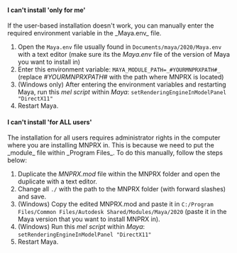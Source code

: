 
#### I can't install 'only for me'
<div markdown="1">
If the user-based installation doesn't work, you can manually enter the required environment variable in the _Maya.env_ file.

1. Open the `Maya.env` file usually found in `Documents/maya/2020/Maya.env` with a text editor (make sure its the _Maya.env_ file of the version of Maya you want to install in)
1. Enter this environment variable: `MAYA_MODULE_PATH=_#YOURMNPRXPATH#_` (replace _#YOURMNPRXPATH#_ with the path where MNPRX is located)
1. (Windows only) After entering the environment variables and restarting Maya, run this _mel script_ within _Maya_: `setRenderingEngineInModelPanel "DirectX11"`
1. Restart Maya.
</div>

#### I can't install 'for ALL users'
<div markdown="1">
The installation for all users requires administrator rights in the computer where you are installing MNPRX in. This is because we need to put the _module_ file within _Program Files_.
To do this manually, follow the steps below:

1. Duplicate the _MNPRX.mod_ file within the MNPRX folder and open the duplicate with a text editor.
1. Change all `./` with the path to the MNPRX folder (with forward slashes) and save.
1. (Windows) Copy the edited MNPRX.mod and paste it in `C:/Program Files/Common Files/Autodesk Shared/Modules/Maya/2020` (paste it in the Maya version that you want to install MNPRX in).
1. (Windows) Run this _mel script_ within _Maya_: `setRenderingEngineInModelPanel "DirectX11"`
1. Restart Maya.
</div>
